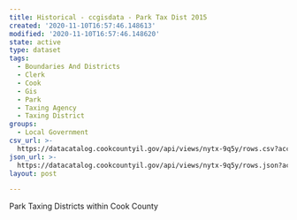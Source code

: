 ```yaml
---
title: Historical - ccgisdata - Park Tax Dist 2015
created: '2020-11-10T16:57:46.148613'
modified: '2020-11-10T16:57:46.148620'
state: active
type: dataset
tags:
  - Boundaries And Districts
  - Clerk
  - Cook
  - Gis
  - Park
  - Taxing Agency
  - Taxing District
groups:
  - Local Government
csv_url: >-
  https://datacatalog.cookcountyil.gov/api/views/nytx-9q5y/rows.csv?accessType=DOWNLOAD
json_url: >-
  https://datacatalog.cookcountyil.gov/api/views/nytx-9q5y/rows.json?accessType=DOWNLOAD
layout: post

---
```

Park Taxing Districts within Cook County
